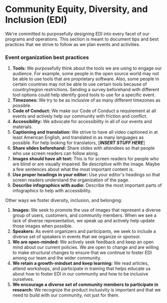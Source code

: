  # Community Equity, Diversity, and Inclusion (EDI)
 
We're committed to purposefully designing EDI into every facet of our programs and operations. This section is meant to document tips and best practices that we strive to follow as we plan events and activities.

### Event organization best practices

1. **Tools:** We purposefully think about the tools we are using to engage our audience. For example, some people in the open source world may not be able to use tools that are proprietary software. Also, some people in certain countries may not be able to use certain tools because of country/region restrictions. Sending a survey beforehand with different tool options could help identify good tools to use for a specific event.
2. **Timezones:** We try to be as inclusive of as many different timezones as possible.
3. **Code of Conduct:** We make our Code of Conduct a requirement at all events and actively help our community with friction and conflict.
4. **Accessibility:** We advocate for accessibility in all of our events and materials.
5. **Captioning and translation:** We strive to have all video captioned in at least American English, and translated in as many languages as possible. For help looking for translators, [***INSERT STUFF HERE***]
6. **Share slides beforehand:** Share slides with attendees so that people who use screen readers can follow along.
7. **Images should have alt text:** This is for screen readers for people who are blind or are visually impaired. Be descriptive with the image. Maybe a few sentences about what the most important content is.
8. **Use proper headings in your editor:** Use your editor's headings so that screen readers understand the organization of the page.
9. **Describe infographics with audio:** Describe the most important parts of infographics to help with accessibility.

Other ways we foster diversity, inclusion, and belonging:

1. **Images:** We seek to promote the use of images that represent a diverse group of users, customers, and community members. When we see a lack of diverse representation, we speak up and actively help update those images when possible.
2. **Speakers:** As event organizers and participants, we seek to include a diverse set of speakers in events that we organize or sponsor.
3. **We are open-minded:** We actively seek feedback and keep an open mind about our current policies. We are open to change and are willing to make structural changes to ensure that we continue to foster EDI among our team and the wider community.
4. **We retain a growth-mindset and keep learning:** We read articles, attend workshops, and participate in training that helps educate us about how to foster EDI in our community and how to be inclusive ourselves.
5. **We encourage a diverse set of community members to participate in research:** We recognize the product inclusivity is important and that we need to build with our community, not just for them.
